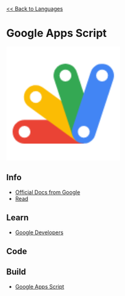 <a href=".">&lt;&lt; Back to Languages</a>

# Google Apps Script

<img src="logos/GoogleAppsScript.png" width="300"/>

## Info
- [Official Docs from Google](https://developers.google.com/apps-script/reference)
- [Read](https://en.wikipedia.org/wiki/Google_Apps_Script)

## Learn
- [Google Developers](https://developers.google.com/apps-script/overview)

## Code


## Build
- [Google Apps Script](https://script.google.com)